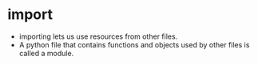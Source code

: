 # import

- importing lets us use resources from other files.
- A python file that contains functions and objects used by other files is called a module.

